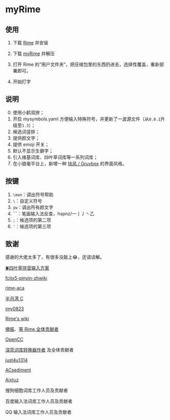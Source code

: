 # myRime

## 使用

1. 下载 [Rime](http://rime.im/) 并安装

2. 下载 [myRime](https://github.com/ASC8384/myRime/archive/master.zip) 并解压

3. 打开 Rime 的“用户文件夹”，把压缩包里的东西扔进去，选择性覆盖，重新部署即可。

4. 开始打字

## 说明

0. 使用小鹤双拼；
1. 开启 mysymbols.yaml 方便输入特殊符号，并更新了一波源文件（从`0.8.1`升级至`1.3`）；
2. 候选词竖排；
3. 提供颜文字；
4. 提供 emoji 开关；
5. 默认不显示生僻字；
6. 引入维基词库、四叶草词库等一系列词库；
7. 在小狼毫平台上，新增一种 [扶风 / Gruvbox](https://github.com/ASC8384/myRime/issues/1) 的界面风格。

## 按键

1. `\man`：调出符号帮助
2. `\`：自定义符号
3. `yw`：调出所有颜文字
4. `\``：笔画输入法反查，hspnz/一丨丿丶乙
5. `;`：候选项的第二项
6. `'`：候选项的第三项

## 致谢

感谢的大佬太多了，有很多没敲上😂，还请谅解。

[🍀四叶草拼音输入方案](https://github.com/fkxxyz/rime-cloverpinyin)

[fcitx5-pinyin-zhwiki](https://github.com/ipcjs/fcitx5-pinyin-zhwiki)

[rime-aca](https://github.com/rime-aca/dictionaries)

[半月湾 C](http://tieba.baidu.com/p/3288634121)

[imy0823](http://tieba.baidu.com/p/4125987751)

[Rime's wiki](https://github.com/rime/home/wiki)

[佛振](https://github.com/lotem)、[等 Rime 全体贡献者](https://github.com/orgs/rime/people)

[OpenCC](https://github.com/BYVoid/OpenCC)

[深蓝词库转换器作者](https://code.google.com/p/imewlconverter/) 及全体贡献者

[just4u1314](http://tieba.baidu.com/p/2757690418)

[ACsediment](https://github.com/ACsediment/RimeNewbie)

[Aixtuz](https://github.com/Aixtuz/Rime-Config)

搜狗细胞词库工作人员及贡献者

百度输入法词库工作人员及贡献者

QQ 输入法词库工作人员及贡献者

